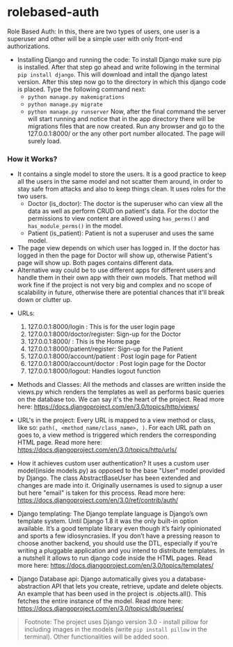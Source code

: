 # rolebased-auth
Role Based Auth: In this, there are two types of users, one user is a superuser and other will be a simple user with only front-end authorizations.
* Installing Django and running the code: To install Django make sure pip is installed. After that step go ahead and write following in the terminal `pip install django`. 
This will download and intall the django latest version. After this step now go to the directory in which this django code is placed. Type the following command next: 
  - `python manage.py makemigrations` 
  - `python manage.py migrate` 
  - `python manage.py runserver` 
Now, after the final command the server will start running and notice that in the app directory there will be migrations files that are now created. Run any browser and go to the 127.0.0.1:8000/ or the any other port number allocated. The page will surely load.
### How it Works?
  - It contains a single model to store the users. It is a good practice to keep all the users in the same model and not scatter them around, in order to stay safe from attacks and also to keep things clean.
    It uses roles for the two users.
      - Doctor (is_doctor): The doctor is the superuser who can view all the data as well as perform CRUD on patient's data. For the doctor the permissions to view content are allowed using `has_perms()` and `has_module_perms()` in the model. 
      - Patient (is_patient): Patient is not a superuser and uses the same model.
   - The page view depends on which user has logged in. If the doctor has logged in then the page for Doctor will show up, otherwise Patient's page will show up. Both pages contains different data.
   - Alternative way could be to use different apps for different users and handle them in their own app with their own models. That method will work fine if the project is not very big and complex and no scope of scalability in future, otherwise there are potential chances that it'll break down or clutter up.
* URLs: 
  1. 127.0.0.1:8000/login : This is for the user login page 
  2. 127.0.0.1:8000/doctor/register: Sign-up for the Doctor
  3. 127.0.0.1:8000/ : This is the Home page
  4. 127.0.0.1:8000/patient/register: Sign-up for the Patient 
  5. 127.0.0.1:8000/account/patient : Post login page for Patient
  6. 127.0.0.1:8000/account/doctor : Post login page for the Doctor
  7. 127.0.0.1:8000/logout: Handles logout function

* Methods and Classes: All the methods and classes are written inside the views.py which renders the templates as well as performs basic queries on the database too. We can say it's the heart of the project. Read more here: https://docs.djangoproject.com/en/3.0/topics/http/views/

* URL's in the project: Every URL is mapped to a view method or class, like so: `path(, <method_name/class_name>, )`. For each URL path on goes to, a view method is triggered which renders the corresponding HTML page. Read more here: https://docs.djangoproject.com/en/3.0/topics/http/urls/

* How it achieves custom user authentication? It uses a custom user model(inside models.py) as opposed to the base "User" model provided by Django. The class AbstractBaseUser has been extended and changes are made into it. Originally usernames is used to signup a user but here "email" is taken for this process. Read more here: https://docs.djangoproject.com/en/3.0/ref/contrib/auth/

* Django templating: The Django template language is Django’s own template system. Until Django 1.8 it was the only built-in option available. It’s a good template library even though it’s fairly opinionated and sports a few idiosyncrasies. If you don’t have a pressing reason to choose another backend, you should use the DTL, especially if you’re writing a pluggable application and you intend to distribute templates. In a nutshell it allows to run django code inside the HTML pages. Read more here: https://docs.djangoproject.com/en/3.0/topics/templates/

* Django Database api: Django automatically gives you a database-abstraction API that lets you create, retrieve, update and delete objects. An example that has been used in the project is .objects.all(). This fetches the entire instance of the model. Read more here: https://docs.djangoproject.com/en/3.0/topics/db/queries/

> Footnote: The project uses Django version 3.0 - install pillow for including images in the models (write `pip install pillow` in the terminal). Other functionalities will be added soon.
